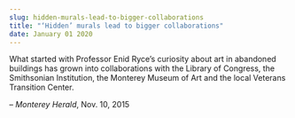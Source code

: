 ```yaml
---
slug: hidden-murals-lead-to-bigger-collaborations
title: "‘Hidden’ murals lead to bigger collaborations"
date: January 01 2020
---
```


 
<p>
  What started with Professor Enid Ryce’s curiosity about art in abandoned
  buildings has grown into collaborations with the Library of Congress, the
  Smithsonian Institution, the Monterey Museum of Art and the local Veterans
  Transition Center.
</p>
<p>– <em>Monterey Herald</em>, Nov. 10, 2015</p>
 
